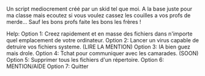 Un script mediocrement créé par un skid tel que moi.
A la base juste pour ma classe mais ecoutez si vous voulez cassez les couilles a vos profs de merde...
Sauf les bons profs faite les bons les frères !

Help:
      Option 1: Creez rapidement et en masse des fichiers dans n'importe quel emplacement de votre ordinateur.
      Option 2: Lancer un virus capable de detruire vos fichiers systeme. (LIRE LA MENTION)
      Option 3: IA bien guez mais drole.
      Option 4: Tchat pour communiquer avec les camarades. (SOON)
      Option 5: Supprimer tous les fichiers d'un répertoire.
      Option 6: MENTION/AIDE
      Option 7: Quitter

